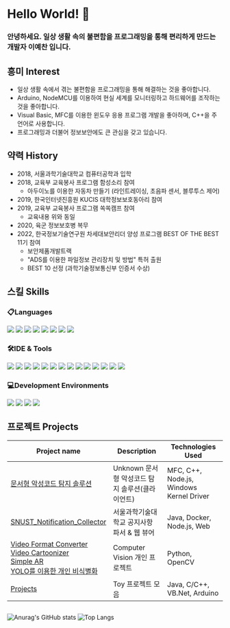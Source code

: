# Hello World! 👋

### 안녕하세요. 일상 생활 속의 불편함을 프로그래밍을 통해 편리하게 만드는 개발자 이예찬 입니다.

## 흥미 Interest
- 일상 생활 속에서 겪는 불편함을 프로그래밍을 통해 해결하는 것을 좋아합니다.
- Arduino, NodeMCU를 이용하여 현실 세계를 모니터링하고 하드웨어를 조작하는 것을 좋아합니다.
- Visual Basic, MFC를 이용한 윈도우 응용 프로그램 개발을 좋아하며, C++을 주 언어로 사용합니다.
- 프로그래밍과 더불어 정보보안에도 큰 관심을 갖고 있습니다.

## 약력 History
- 2018, 서울과학기술대학교 컴퓨터공학과 입학
- 2018, 교육부 교육봉사 프로그램 함성소리 참여
  - 아두이노를 이용한 자동차 만들기 (라인트레이싱, 초음파 센서, 블루투스 제어)
- 2019, 한국인터넷진흥원 KUCIS 대학정보보호동아리 참여
- 2019, 교육부 교육봉사 프로그램 쏙쏙캠프 참여
  - 교육내용 위와 동일
- 2020, 육군 정보보호병 복무
- 2022, 한국정보기술연구원 차세대보안리더 양성 프로그램 BEST OF THE BEST 11기 참여
  - 보안제품개발트랙
  - "ADS를 이용한 파일정보 관리장치 및 방법" 특허 출원
  - BEST 10 선정 (과학기술정보통신부 인증서 수상)

## 스킬 Skills
### 📋Languages
<div>
  <img src="https://img.shields.io/badge/C-A8B9CC?style=for-the-badge&logo=C&logoColor=white">
  <img src="https://img.shields.io/badge/C++-00599C?style=for-the-badge&logo=c%2B%2B&logoColor=white"/>
  <img src="https://img.shields.io/badge/visualbasic-512BD4?style=for-the-badge&logo=visualbasic&logoColor=white">
  <img src="https://img.shields.io/badge/python-3776AB?style=for-the-badge&logo=python&logoColor=white">
  <img src="https://img.shields.io/badge/java-007396?style=for-the-badge&logo=java&logoColor=white">
  <img src="https://img.shields.io/badge/javascript-F7DF1E?style=for-the-badge&logo=javascript&logoColor=white">
  <img src="https://img.shields.io/badge/nodedotjs-339933?style=for-the-badge&logo=nodedotjs&logoColor=white">
  <img src="https://img.shields.io/badge/arduino-00878F?style=for-the-badge&logo=arduino&logoColor=white">
</div>

### 🛠️IDE & Tools
<div>
  <img src="https://img.shields.io/badge/visualstudio-5C2D91?style=for-the-badge&logo=visualstudio&logoColor=white">
  <img src="https://img.shields.io/badge/visualstudiocode-007ACC?style=for-the-badge&logo=visualstudiocode&logoColor=white">
  <img src="https://img.shields.io/badge/eclipseide-2C2255?style=for-the-badge&logo=eclipseide&logoColor=white">
  <img src="https://img.shields.io/badge/androidstudio-3DDC84?style=for-the-badge&logo=androidstudio&logoColor=white">
  <img src="https://img.shields.io/badge/notepadplusplus-90E59A?style=for-the-badge&logo=notepadplusplus&logoColor=white">
  <img src="https://img.shields.io/badge/sublimetext-FF9800?style=for-the-badge&logo=sublimetext&logoColor=white">
  <img src="https://img.shields.io/badge/vim-019733?style=for-the-badge&logo=vim&logoColor=white">
  <img src="https://img.shields.io/badge/vmware-607078?style=for-the-badge&logo=vmware&logoColor=white">
  <img src="https://img.shields.io/badge/googlecolab-F9AB00?style=for-the-badge&logo=googlecolab&logoColor=white">
  <img src="https://img.shields.io/badge/git-F05032?style=for-the-badge&logo=git&logoColor=white">
  <img src="https://img.shields.io/badge/notion-000000?style=for-the-badge&logo=notion&logoColor=white">
  <img src="https://img.shields.io/badge/sqlite-003B57?style=for-the-badge&logo=sqlite&logoColor=white">
  <img src="https://img.shields.io/badge/mysql-4479A1?style=for-the-badge&logo=mysql&logoColor=white">
  <img src="https://img.shields.io/badge/docker-2496ED?style=for-the-badge&logo=docker&logoColor=white">
</div>

### 💻Development Environments
<div>
  <img src="https://img.shields.io/badge/windows-0078D4?style=for-the-badge&logo=windows&logoColor=white">
  <img src="https://img.shields.io/badge/linux-FCC624?style=for-the-badge&logo=linux&logoColor=white">
  <img src="https://img.shields.io/badge/kalilinux-557C94?style=for-the-badge&logo=kalilinux&logoColor=white">
  <img src="https://img.shields.io/badge/ubuntu-E95420?style=for-the-badge&logo=ubuntu&logoColor=white">
</div>

## 프로젝트 Projects
| Project name                   | Description                    | Technologies Used |
|--------------------------------|--------------------------------|------|
| [문서형 악성코드 탐지 솔루션](https://github.com/ehn1225/No-Spear_Client) | Unknown 문서형 악성코드 탐지 솔루션(클라이언트) | MFC, C++, Node.js, Windows Kernel Driver |
| [SNUST_Notification_Collector](https://github.com/ehn1225/SNUST_Notification_Collector) | 서울과학기술대학교 공지사항 파서 & 웹 뷰어 | Java, Docker, Node.js, Web |
| [Video Format Converter](https://github.com/ehn1225/VideoFormatConverter) <br> [Video Cartoonizer](https://github.com/ehn1225/VideoCartoonizer) <br> [Simple AR](https://github.com/ehn1225/OpenCV_SimpleAR) <br> [YOLO를 이용한 개인 비식별화](https://github.com/ehn1225/Video_De-identification) | Computer Vision 개인 프로젝트 |Python, OpenCV|
| [Projects](https://github.com/ehn1225/Projects) | Toy 프로젝트 모음 | Java, C/C++, VB.Net, Arduino |

## 
![Anurag's GitHub stats](https://github-readme-stats.vercel.app/api?username=ehn1225&show_icons=true&theme=radical)
![Top Langs](https://github-readme-stats.vercel.app/api/top-langs/?username=ehn1225&layout=compact&theme=radical&exclude_repo=NLP,cv_tutorial)

